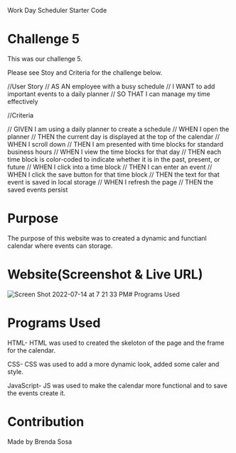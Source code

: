 Work Day Scheduler Starter Code
# Challenge 5
This was our challenge 5.

Please see Stoy and Criteria for the challenge below.


//User Story
// AS AN employee with a busy schedule
// I WANT to add important events to a daily planner
// SO THAT I can manage my time effectively


//Criteria

// GIVEN I am using a daily planner to create a schedule
// WHEN I open the planner
// THEN the current day is displayed at the top of the calendar
// WHEN I scroll down
// THEN I am presented with time blocks for standard business hours
// WHEN I view the time blocks for that day
// THEN each time block is color-coded to indicate whether it is in the past,     present, or future
// WHEN I click into a time block
// THEN I can enter an event
// WHEN I click the save button for that time block
// THEN the text for that event is saved in local storage
// WHEN I refresh the page
// THEN the saved events persist
# Purpose
The purpose of this website was to created a dynamic and functianl calendar where events can storage.
# Website(Screenshot & Live URL)

![Screen Shot 2022-07-14 at 7 21 33 PM](https://user-images.githubusercontent.com/106204413/179117514-0f7c86b0-4900-49ff-aca3-f5e439e6e8f1.png)# Programs Used


# Programs Used
HTML- HTML was used to created the skeloton of the page and the frame for the calendar.

CSS- CSS was used to add a more dynamic look, added some caler and style.

 JavaScript- JS was used to make the calendar more functional and to save the events create it.

# Contribution

Made by Brenda Sosa

